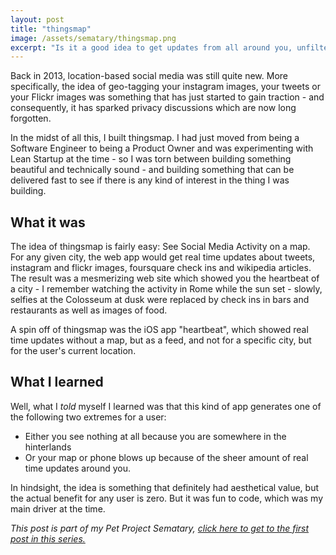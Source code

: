 ```yaml
---
layout: post
title: "thingsmap"
image: /assets/sematary/thingsmap.png
excerpt: "Is it a good idea to get updates from all around you, unfiltered? thingsmap helped me to find out."
---
```

Back in 2013, location-based social media was still quite new. More
specifically, the idea of geo-tagging your instagram images, your tweets or your
Flickr images was something that has just started to gain traction - and
consequently, it has sparked privacy discussions which are now long forgotten.

In the midst of all this, I built thingsmap. I had just moved from being a
Software Engineer to being a Product Owner and was experimenting with Lean
Startup at the time - so I was torn between building something beautiful and
technically sound - and building something that can be delivered fast to see if
there is any kind of interest in the thing I was building.

## What it was
The idea of thingsmap is fairly easy: See Social Media Activity on a map. For
any given city, the web app would get real time updates about tweets, instagram
and flickr images, foursquare check ins and wikipedia articles. The result was a
mesmerizing web site which showed you the heartbeat of a city - I remember
watching the activity in Rome while the sun set - slowly, selfies at the
Colosseum at dusk were replaced by check ins in bars and restaurants as well as
images of food.

A spin off of thingsmap was the iOS app "heartbeat", which showed real time
updates without a map, but as a feed, and not for a specific city, but for the
user's current location.

## What I learned
Well, what I *told* myself I learned was that this kind of app generates one of the following two extremes for a user:

- Either you see nothing at all because you are somewhere in the hinterlands
- Or your map or phone blows up because of the sheer amount of real time updates
  around you.

In hindsight, the idea is something that definitely had aesthetical value, but
the actual benefit for any user is zero. But it was fun to code, which was my
main driver at the time.

*This post is part of my Pet Project Sematary, [click here to get to the first
post in this series.](/sematary/start)*